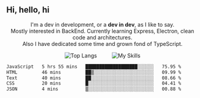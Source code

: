 ## Hi, hello, hi
<p align = "center">
I'm a dev in development, or a <strong>dev in dev</strong>, as I like to say.<br>
Mostly interested in BackEnd. Currently learning Express, Electron, clean code and architectures.<br>
Also I have dedicated some time and grown fond of TypeScript.
</p>
<p align="center">
  <img src="https://github-readme-stats.vercel.app/api/top-langs/?username=lfjade&layout=compact" alt="Top Langs" />
  &nbsp;&nbsp;&nbsp;&nbsp;&nbsp;&nbsp;&nbsp;&nbsp;
  <img src="https://skillicons.dev/icons?i=ts,js,nodejs,express,electron,html,css,mysql,github,linux,fortran,vscode,java&perline=5" alt="My Skills" />
</p>

<p align = "center">
<!--START_SECTION:waka-->

```txt
JavaScript   5 hrs 55 mins   ███████████████████░░░░░░   75.95 %
HTML         46 mins         ██▒░░░░░░░░░░░░░░░░░░░░░░   09.99 %
Text         40 mins         ██░░░░░░░░░░░░░░░░░░░░░░░   08.66 %
CSS          20 mins         █░░░░░░░░░░░░░░░░░░░░░░░░   04.41 %
JSON         4 mins          ▒░░░░░░░░░░░░░░░░░░░░░░░░   00.88 %
```

<!--END_SECTION:waka--></p>
